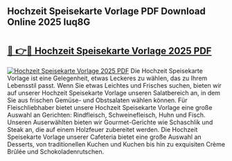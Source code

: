 ## Hochzeit Speisekarte Vorlage PDF Download Online 2025 Iuq8G

# <h2><a href="http://gccw6x.nevu.top/?p=Hochzeit+Speisekarte+Vorlage">🔗 👉🔴 Hochzeit Speisekarte Vorlage 2025 PDF</a></h2>

[![Hochzeit Speisekarte Vorlage 2025 PDF](https://i.imgur.com/dBaPXMq.png)](http://gccw6x.nevu.top/?p=Hochzeit+Speisekarte+Vorlage)
Die Hochzeit Speisekarte Vorlage ist eine Gelegenheit, etwas Leckeres zu wählen, das zu Ihrem Lebensstil passt. Wenn Sie etwas Leichtes und Frisches suchen, bieten wir auf unserer Hochzeit Speisekarte Vorlage unseren Salatbereich an, in dem Sie aus frischen Gemüse- und Obstsalaten wählen können. Für Fleischliebhaber bietet unsere Hochzeit Speisekarte Vorlage eine große Auswahl an Gerichten: Rindfleisch, Schweinefleisch, Huhn und Fisch. Unseren Auserwählten bieten wir Gourmet-Gerichte wie Schaschlik und Steak an, die auf einem Holzfeuer zubereitet werden. Die Hochzeit Speisekarte Vorlage unserer Cafeteria bietet eine große Auswahl an Desserts, von traditionellen Kuchen und Kuchen bis hin zu exquisiten Crème Brûlée und Schokoladenrutschen.
